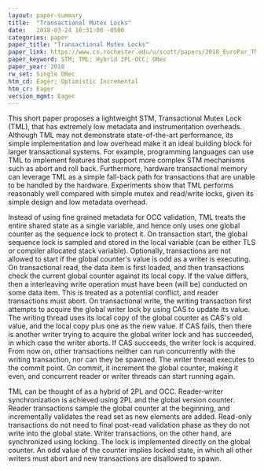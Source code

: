 ```yaml
---
layout: paper-summary
title:  "Transactional Mutex Locks"
date:   2018-03-24 16:31:00 -0500
categories: paper
paper_title: "Transactional Mutex Locks"
paper_link: https://www.cs.rochester.edu/u/scott/papers/2010_EuroPar_TML.pdf
paper_keyword: STM; TML; Hybrid 2PL-OCC; ORec
paper_year: 2010
rw_set: Single ORec
htm_cd: Eager; Optimistic Incremental
htm_cr: Eager
version_mgmt: Eager
---
```


This short paper proposes a lightweight STM, Transactional Mutex Lock (TML), that has extremely low metadata and 
instrumentation overheads. Although TML may not demonstrate state-of-the-art performance, its simple implementation
and low overhead make it an ideal building block for larger transactional systems. For example, programming 
languages can use TML to implement features that support more complex STM mechanisms such as abort and roll back.
Furthermore, hardware transactional memory can leverage TML as a simple fall-back path for transactions that are 
unable to be handled by the hardware. Experiments show that TML performs reasonably well compared with simple mutex
and read/write locks, given its simple design and low metadata overhead.

Instead of using fine grained metadata for OCC validation, TML treats the entire shared state as a single variable,
and hence only uses one global counter as the sequence lock to protect it. On transaction start, the global sequence 
lock is sampled and stored in the local variable (can be either TLS or compiler allocated stack variable). 
Optionally, transactions are not allowed to start if the global counter's value is odd as a writer is executing. On 
transactional read, the data item is first loaded, and then transactions check the current global counter against its 
local copy. If the value differs, then a interleaving write operation must have been (will be) conducted on some data item.
This is treated as a potential conflict, and reader transactions must abort. On transactional write, the writing transaction
first attempts to acquire the global writer lock by using CAS to update its value. The writing thread uses its local copy
of the global counter as CAS's old value, and the local copy plus one as the new value. If CAS fails, then there is another
writer trying to acquire the global writer lock and has succeeded, in which case the writer aborts. If CAS succeeds,
the writer lock is acquired. From now on, other transactions neither can run concurrently with the writing transaction,
nor can they be spawned. The writer thread executes to the commit point. On commit, it increment the global counter,
making it even, and concurrent reader or writer threads can start running again.

TML can be thought of as a hybrid of 2PL and OCC. Reader-writer synchronization is achieved using 2PL and the global
version counter. Reader transactions sample the global counter at the beginning, and incrementally validates the 
read set as new elements are added. Read-only transactions do not need to final post-read validation phase as they
do not write into the global state. Writer transactions, on the other hand, are synchronized using locking. The lock
is implemented directly on the global counter. An odd value of the counter implies locked state, in which all other
writers must abort and new transactions are disallowed to spawn. 